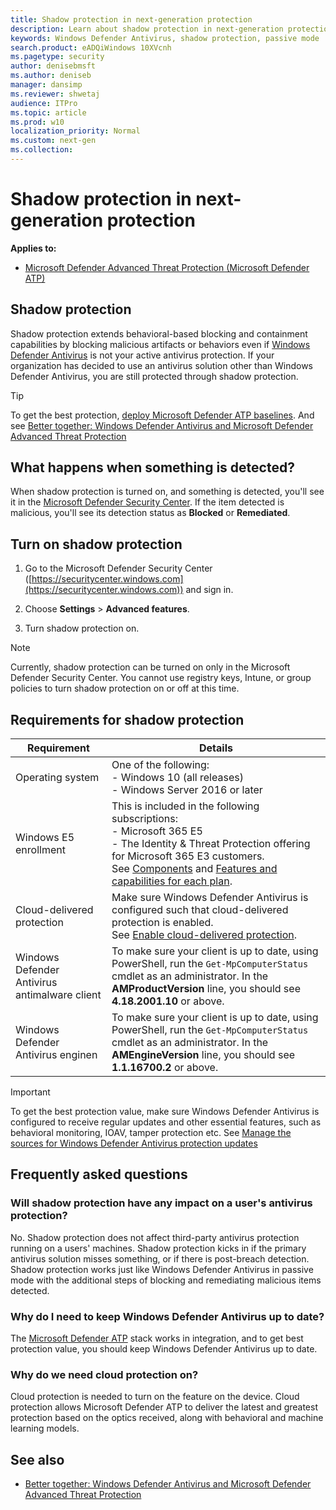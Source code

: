 ```yaml
---
title: Shadow protection in next-generation protection
description: Learn about shadow protection in next-generation protection
keywords: Windows Defender Antivirus, shadow protection, passive mode
search.product: eADQiWindows 10XVcnh
ms.pagetype: security
author: denisebmsft
ms.author: deniseb
manager: dansimp
ms.reviewer: shwetaj
audience: ITPro 
ms.topic: article 
ms.prod: w10 
localization_priority: Normal
ms.custom: next-gen
ms.collection: 
---
```


# Shadow protection in next-generation protection

**Applies to:**

- [Microsoft Defender Advanced Threat Protection (Microsoft Defender ATP)](https://go.microsoft.com/fwlink/p/?linkid=2069559)

## Shadow protection

Shadow protection extends behavioral-based blocking and containment capabilities by blocking malicious artifacts or behaviors even if [Windows Defender Antivirus](https://docs.microsoft.com/windows/security/threat-protection/windows-defender-antivirus/windows-defender-antivirus-in-windows-10) is not your active antivirus protection. If your organization has decided to use an antivirus solution other than Windows Defender Antivirus, you are still protected through shadow protection.

> [!TIP]
> To get the best protection, [deploy Microsoft Defender ATP baselines](https://docs.microsoft.com/windows/security/threat-protection/microsoft-defender-atp/configure-machines-security-baseline). And see [Better together: Windows Defender Antivirus and Microsoft Defender Advanced Threat Protection](https://docs.microsoft.com/windows/security/threat-protection/windows-defender-antivirus/why-use-microsoft-antivirus)

## What happens when something is detected?

When shadow protection is turned on, and something is detected, you'll see it in the [Microsoft Defender Security Center](https://securitycenter.windows.com). If the item detected is malicious, you'll see its detection status as **Blocked** or **Remediated**.

## Turn on shadow protection

1. Go to the Microsoft Defender Security Center ([https://securitycenter.windows.com](https://securitycenter.windows.com)) and sign in. 

2. Choose **Settings** > **Advanced features**.

3. Turn shadow protection on.

> [!NOTE]
> Currently, shadow protection can be turned on only in the Microsoft Defender Security Center. You cannot use registry keys, Intune, or group policies to turn shadow protection on or off at this time.

## Requirements for shadow protection

|Requirement  |Details  |
|---------|---------|
|Operating system     |One of the following: <br/>- Windows 10 (all releases) <br/>- Windows Server 2016 or later         |
|Windows E5 enrollment     |This is included in the following subscriptions: <br/>- Microsoft 365 E5 <br/>- The Identity & Threat Protection offering for Microsoft 365 E3 customers. <br/>See [Components](https://docs.microsoft.com/microsoft-365/enterprise/microsoft-365-overview?view=o365-worldwide#components) and [Features and capabilities for each plan](https://www.microsoft.com/microsoft-365/compare-all-microsoft-365-plans).       |
|Cloud-delivered protection |Make sure Windows Defender Antivirus is configured such that cloud-delivered protection is enabled. <br/>See [Enable cloud-delivered protection](https://docs.microsoft.com/windows/security/threat-protection/windows-defender-antivirus/enable-cloud-protection-windows-defender-antivirus). |
|Windows Defender Antivirus antimalware client |To make sure your client is up to date, using PowerShell, run the `Get-MpComputerStatus` cmdlet as an administrator. In the **AMProductVersion** line, you should see **4.18.2001.10** or above. |
|Windows Defender Antivirus enginen |To make sure your client is up to date, using PowerShell, run the `Get-MpComputerStatus` cmdlet as an administrator. In the **AMEngineVersion** line, you should see **1.1.16700.2** or above. |

> [!IMPORTANT]
> To get the best protection value, make sure Windows Defender Antivirus is configured to receive regular updates and other essential features, such as behavioral monitoring, IOAV, tamper protection etc. See [Manage the sources for Windows Defender Antivirus protection updates](https://docs.microsoft.com/windows/security/threat-protection/windows-defender-antivirus/manage-protection-updates-windows-defender-antivirus) 


## Frequently asked questions 

### Will shadow protection have any impact on a user's antivirus protection? 

No. Shadow protection does not affect third-party antivirus protection running on a users' machines. Shadow protection kicks in if the primary antivirus solution misses something, or if there is post-breach detection. Shadow protection works just like Windows Defender Antivirus in passive mode with the additional steps of blocking and remediating malicious items detected. 

### Why do I need to keep Windows Defender Antivirus up to date? 

The [Microsoft Defender ATP](https://docs.microsoft.com/windows/security/threat-protection) stack works in integration, and to get best protection value, you should keep Windows Defender Antivirus up to date.  

### Why do we need cloud protection on? 

Cloud protection is needed to turn on the feature on the device. Cloud protection allows Microsoft Defender ATP to deliver the latest and greatest protection based on the optics received, along with behavioral and machine learning models.

## See also

- [Better together: Windows Defender Antivirus and Microsoft Defender Advanced Threat Protection](https://docs.microsoft.com/windows/security/threat-protection/windows-defender-antivirus/why-use-microsoft-antivirus)

